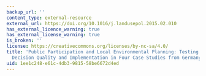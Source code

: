 ```yaml
---
backup_url: ''
content_type: external-resource
external_url: https://doi.org/10.1016/j.landusepol.2015.02.010
has_external_licence_warning: true
has_external_license_warning: true
is_broken: ''
license: https://creativecommons.org/licenses/by-nc-sa/4.0/
title: 'Public Participation and Local Environmental Planning: Testing Factors Influencing
  Decision Quality and Implementation in Four Case Studies from Germany'
uid: 1ee1c248-e61c-4db3-9815-58be6672d4ed
---
```

